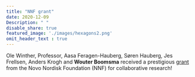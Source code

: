 ```yaml
---
title: "NNF grant"
date: 2020-12-09
Description: " "
disable_share: true
featured_image: './images/hexagons2.png'
omit_header_text : true
---
```


Ole Winther, Professor, Aasa Feragen-Hauberg, Søren Hauberg, Jes Frellsen, Anders Krogh and **Wouter Boomsma** received a prestigious [grant](https://novonordiskfonden.dk/en/news/novo-nordisk-foundation-awards-dkk-138-million-under-its-new-data-science-and-artificial-intelligence-initiative/) from the Novo Nordisk Foundation (NNF) for collaborative research!
